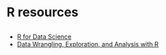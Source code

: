 # R resources
## 
- [R for Data Science](https://r4ds.had.co.nz/index.html)
- [Data Wrangling, Exploration, and Analysis with R](https://stat545.com/)
